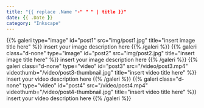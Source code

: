 ```yaml
---
title: "{{ replace .Name "-" " " | title }}"
date: {{ .Date }}
category: "Inkscape"
---
```

<div class="lightgallery">
{{% galeri type="image" id="post1" src="img/post1.jpg" title="insert image title here" %}}
insert your image description here
{{% /galeri %}}
{{% galeri class="d-none" type="image" id="post2" src="img/post2.jpg" title="insert image title here" %}}
insert your image description here
{{% /galeri %}}
{{% galeri class="d-none" type="video" id="post3" src="/video/post3.mp4"  videothumb="/video/post3-thumbnail.jpg" title="insert video title here" %}}
insert your video description here
{{% /galeri %}}
{{% galeri class="d-none" type="video" id="post4" src="/video/post4.mp4"  videothumb="/video/post4-thumbnail.jpg" title="insert video title here" %}}
insert your video description here
{{% /galeri %}}
</div>
